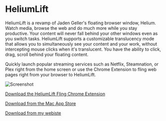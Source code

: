 # HeliumLift
HeliumLift is a revamp of Jaden Geller's floating browser window, Helium. Watch media, browse the web and do much more while you stay productive. Your content will never fall behind your other windows even as you switch tasks. HeliumLift supports a customizable translucency mode that allows you to simultaneously see your content and your work, without intercepting mouse clicks when it's translucent. You have the ability to click, drag, scroll behind your floating content. 

Quickly launch popular streaming services such as Netflix, Steamnation, or Plex right from the home screen or use the Chrome Extension to fling web pages right from your browser to HeliumLift.


![Screenshot](http://i.imgur.com/0aIGvG1.png)


[Download the HeliumLift Fling Chrome Extension](https://chrome.google.com/webstore/detail/heliumlift-fling/omacbahioemehdajgbmndloahdfilkpg)

[Download from the Mac App Store](https://itunes.apple.com/us/app/heliumlift/id1018899653?mt=12)

[Download from my webiste](http://jmitch.com/heliumlift/)
